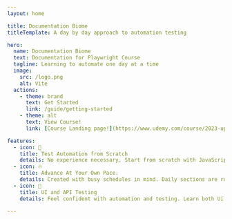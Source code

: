 ```yaml
---
layout: home

title: Documentation Biome
titleTemplate: A day by day approach to automation testing

hero:
  name: Documentation Biome
  text: Documentation for Playwright Course
  tagline: Learning to automate one day at a time
  image:
    src: /logo.png
    alt: Vite
  actions:
    - theme: brand
      text: Get Started
      link: /guide/getting-started
    - theme: alt
      text: View Course!
      link: [Course Landing page!](https://www.udemy.com/course/2023-updated-quality-engineering-guide-with-playwright/)

features:
  - icon: 🤖
    title: Test Automation from Scratch
    details: No experience necessary. Start from scratch with JavaScript and learn important concepts of test automation
  - icon: 🔥
    title: Advance At Your Own Pace.
    details: Created with busy schedules in mind. Daily sections are roughly an hour long.
  - icon: 🎉
    title: UI and API Testing
    details: Feel confident with automation and testing. Learn both Ui and API testing from scratch.

---
```

